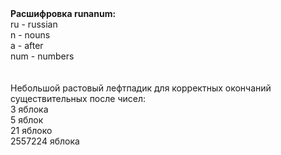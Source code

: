 <div>
<b>Расшифровка runanum:</b><br>
    ru  - russian<br>
    n   - nouns<br>
    a   - after<br>
    num - numbers<br>
</div><br><br> 

<div>
Небольшой растовый лефтпадик для корректных окончаний существительных после чисел:<br>
    3 яблока<br>
    5 яблок<br>
    21 яблоко<br>
    2557224 яблока<br>
</div>    
